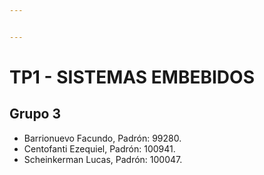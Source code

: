 ```yaml
---


---
```


<h1 id="tp1---sistemas-embebidos">TP1 - SISTEMAS EMBEBIDOS</h1>
<h2 id="grupo-3">Grupo 3</h2>
<ul>
<li>Barrionuevo Facundo, Padrón: 99280.</li>
<li>Centofanti Ezequiel, Padrón: 100941.</li>
<li>Scheinkerman Lucas, Padrón: 100047.</li>
</ul>

